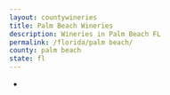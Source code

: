 ```yaml
---
layout: countywineries
title: Palm Beach Wineries
description: Wineries in Palm Beach FL
permalink: /florida/palm beach/
county: palm beach
state: fl
---
```

-

